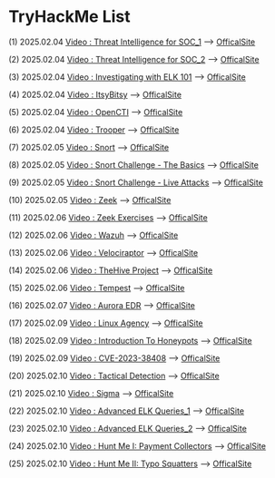 # TryHackMe List

(1) 2025.02.04 [Video : Threat Intelligence for SOC_1](https://www.bilibili.com/video/BV1rbNce6EW8/?spm_id_from=333.1387.upload.video_card.click&vd_source=aed2f374c732513d2e535afafb1fd2ec) --> [OfficalSite](https://tryhackme.com/room/threatintelligenceforsoc)

(2) 2025.02.04 [Video : Threat Intelligence for SOC_2](https://www.bilibili.com/video/BV1haNwetEhG/?spm_id_from=333.1387.upload.video_card.click&vd_source=aed2f374c732513d2e535afafb1fd2ec) --> [OfficalSite](https://tryhackme.com/room/threatintelligenceforsoc)

(3) 2025.02.04 [Video : Investigating with ELK 101](https://www.bilibili.com/video/BV1ktNce3Egr/?spm_id_from=333.1387.upload.video_card.click&vd_source=aed2f374c732513d2e535afafb1fd2ec) --> [OfficalSite](https://tryhackme.com/room/investigatingwithelk101)

(4) 2025.02.04 [Video : ItsyBitsy](https://www.bilibili.com/video/BV1vrNceaErT/?spm_id_from=333.1387.upload.video_card.click&vd_source=aed2f374c732513d2e535afafb1fd2ec) --> [OfficalSite](https://tryhackme.com/room/itsybitsy)

(5) 2025.02.04 [Video : OpenCTI](https://www.bilibili.com/video/BV1emNAeKEHP/?spm_id_from=333.1387.upload.video_card.click&vd_source=aed2f374c732513d2e535afafb1fd2ec) --> [OfficalSite](https://tryhackme.com/room/opencti)

(6) 2025.02.04 [Video : Trooper](https://www.bilibili.com/video/BV1u5NAefERo/?spm_id_from=333.1387.upload.video_card.click&vd_source=aed2f374c732513d2e535afafb1fd2ec) --> [OfficalSite](https://tryhackme.com/room/trooper)

(7) 2025.02.05 [Video : Snort](https://www.bilibili.com/video/BV1gfPkeMEg8/?spm_id_from=333.1387.upload.video_card.click&vd_source=aed2f374c732513d2e535afafb1fd2ec) --> [OfficalSite](https://tryhackme.com/room/snort)

(8) 2025.02.05 [Video : Snort Challenge - The Basics](https://www.bilibili.com/video/BV1jyPkemEWA/?spm_id_from=333.1387.upload.video_card.click&vd_source=aed2f374c732513d2e535afafb1fd2ec) --> [OfficalSite](https://tryhackme.com/room/snortchallenges1)

(9) 2025.02.05 [Video : Snort Challenge - Live Attacks](https://www.bilibili.com/video/BV1YRPyeUEfw/?spm_id_from=333.1387.upload.video_card.click&vd_source=aed2f374c732513d2e535afafb1fd2ec) --> [OfficalSite](https://tryhackme.com/room/snortchallenges2)

(10) 2025.02.05 [Video : Zeek](https://www.bilibili.com/video/BV1eGPye7Ez1/?spm_id_from=333.1387.upload.video_card.click&vd_source=aed2f374c732513d2e535afafb1fd2ec) --> [OfficalSite](https://tryhackme.com/room/zeekbro)

(11) 2025.02.06 [Video : Zeek Exercises](https://www.bilibili.com/video/BV1LQNEeUEmL/?spm_id_from=333.1387.upload.video_card.click&vd_source=aed2f374c732513d2e535afafb1fd2ec) --> [OfficalSite](https://tryhackme.com/room/zeekbroexercises)

(12) 2025.02.06 [Video : Wazuh](https://www.bilibili.com/video/BV1ttNEeNEpW/?spm_id_from=333.1387.upload.video_card.click&vd_source=aed2f374c732513d2e535afafb1fd2ec) --> [OfficalSite](https://tryhackme.com/room/wazuhct)

(13) 2025.02.06 [Video : Velociraptor](https://www.bilibili.com/video/BV1RbN7eyEZv/?spm_id_from=333.1387.upload.video_card.click&vd_source=aed2f374c732513d2e535afafb1fd2ec) --> [OfficalSite](https://tryhackme.com/room/velociraptorhp)

(14) 2025.02.06 [Video : TheHive Project](https://www.bilibili.com/video/BV1ZbNJepEmx/?spm_id_from=333.1387.upload.video_card.click&vd_source=aed2f374c732513d2e535afafb1fd2ec) --> [OfficalSite](https://tryhackme.com/room/thehiveproject)

(15) 2025.02.06 [Video : Tempest](https://www.bilibili.com/video/BV1BVNpecEuA/?spm_id_from=333.1387.upload.video_card.click&vd_source=aed2f374c732513d2e535afafb1fd2ec) --> [OfficalSite](https://tryhackme.com/room/tempestincident)

(16) 2025.02.07 [Video : Aurora EDR](https://www.bilibili.com/video/BV1Q5NNeiEB4/?spm_id_from=333.1387.homepage.video_card.click&vd_source=aed2f374c732513d2e535afafb1fd2ec) --> [OfficalSite](https://tryhackme.com/room/auroraedr)

(17) 2025.02.09 [Video : Linux Agency](https://www.bilibili.com/video/BV1LCN2eZEPw/?spm_id_from=333.1387.upload.video_card.click&vd_source=aed2f374c732513d2e535afafb1fd2ec) --> [OfficalSite](https://tryhackme.com/room/linuxagency)

(18) 2025.02.09 [Video : Introduction To Honeypots](https://www.bilibili.com/video/BV1DLNUeRE4Y/?spm_id_from=333.1387.homepage.video_card.click&vd_source=aed2f374c732513d2e535afafb1fd2ec) --> [OfficalSite](https://tryhackme.com/room/introductiontohoneypots)

(19) 2025.02.09 [Video : CVE-2023-38408](https://www.bilibili.com/video/BV1HXNmerER4/?spm_id_from=333.1387.collection.video_card.click&vd_source=aed2f374c732513d2e535afafb1fd2ec) --> [OfficalSite](https://tryhackme.com/room/cve202338408)

(20) 2025.02.10 [Video : Tactical Detection](https://www.bilibili.com/video/BV129N9ePEzp/?spm_id_from=333.1387.homepage.video_card.click&vd_source=aed2f374c732513d2e535afafb1fd2ec) --> [OfficalSite](https://tryhackme.com/room/tacticaldetection)

(21) 2025.02.10 [Video : Sigma](https://www.bilibili.com/video/BV1fbN9enEp7/?spm_id_from=333.1387.upload.video_card.click&vd_source=aed2f374c732513d2e535afafb1fd2ec) --> [OfficalSite](https://tryhackme.com/room/sigma)

(22) 2025.02.10 [Video : Advanced ELK Queries_1](https://www.bilibili.com/video/BV1mdNde6Ex9/?spm_id_from=333.1387.homepage.video_card.click&vd_source=aed2f374c732513d2e535afafb1fd2ec) --> [OfficalSite](https://tryhackme.com/room/advancedelkqueries)

(23) 2025.02.10 [Video : Advanced ELK Queries_2](https://www.bilibili.com/video/BV1TdNderEDg/?spm_id_from=333.1387.homepage.video_card.click&vd_source=aed2f374c732513d2e535afafb1fd2ec) --> [OfficalSite](https://tryhackme.com/room/advancedelkqueries)

(24) 2025.02.10 [Video : Hunt Me I: Payment Collectors](https://www.bilibili.com/video/BV1JUNRe4Efg/?spm_id_from=333.1387.upload.video_card.click&vd_source=aed2f374c732513d2e535afafb1fd2ec) --> [OfficalSite](https://tryhackme.com/room/paymentcollectors)

(25) 2025.02.10 [Video : Hunt Me II: Typo Squatters](https://www.bilibili.com/video/BV1baNReMEKt/?spm_id_from=333.1387.upload.video_card.click&vd_source=aed2f374c732513d2e535afafb1fd2ec) --> [OfficalSite](https://tryhackme.com/room/typosquatters)
